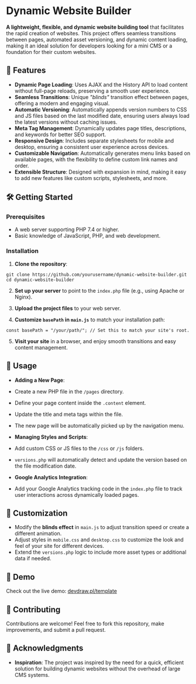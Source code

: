 # Dynamic Website Builder

**A lightweight, flexible, and dynamic website building tool** that facilitates the rapid creation of websites. This project offers seamless transitions between pages, automated asset versioning, and dynamic content loading, making it an ideal solution for developers looking for a mini CMS or a foundation for their custom websites.

## 🚀 Features

- **Dynamic Page Loading**: Uses AJAX and the History API to load content without full-page reloads, preserving a smooth user experience.
- **Seamless Transitions**: Unique *"blinds"* transition effect between pages, offering a modern and engaging visual.
- **Automatic Versioning**: Automatically appends version numbers to CSS and JS files based on the last modified date, ensuring users always load the latest versions without caching issues.
- **Meta Tag Management**: Dynamically updates page titles, descriptions, and keywords for better SEO support.
- **Responsive Design**: Includes separate stylesheets for mobile and desktop, ensuring a consistent user experience across devices.
- **Customizable Navigation**: Automatically generates menu links based on available pages, with the flexibility to define custom link names and order.
- **Extensible Structure**: Designed with expansion in mind, making it easy to add new features like custom scripts, stylesheets, and more.

## 🛠️ Getting Started

### Prerequisites

- A web server supporting PHP 7.4 or higher.
- Basic knowledge of JavaScript, PHP, and web development.

### Installation

1. **Clone the repository**:

```git clone https://github.com/yourusername/dynamic-website-builder.git cd dynamic-website-builder```


2. **Set up your server** to point to the `index.php` file (e.g., using Apache or Nginx).

3. **Upload the project files** to your web server.

4. **Customize `basePath` in `main.js`** to match your installation path:

``` const basePath = "/your/path/"; // Set this to match your site's root. ```


5. **Visit your site** in a browser, and enjoy smooth transitions and easy content management.

## 📄 Usage

- **Adding a New Page**:
- Create a new PHP file in the `/pages` directory.
- Define your page content inside the `.content` element.
- Update the title and meta tags within the file.
- The new page will be automatically picked up by the navigation menu.

- **Managing Styles and Scripts**:
- Add custom CSS or JS files to the `/css` or `/js` folders.
- `versions.php` will automatically detect and update the version based on the file modification date.

- **Google Analytics Integration**:
- Add your Google Analytics tracking code in the `index.php` file to track user interactions across dynamically loaded pages.

## 🎨 Customization

- Modify the **blinds effect** in `main.js` to adjust transition speed or create a different animation.
- Adjust styles in `mobile.css` and `desktop.css` to customize the look and feel of your site for different devices.
- Extend the `versions.php` logic to include more asset types or additional data if needed.

## 🔗 Demo

Check out the live demo: [devdraw.pl/template](https://devdraw.pl/template)

## 🤝 Contributing

Contributions are welcome! Feel free to fork this repository, make improvements, and submit a pull request.

## 🌟 Acknowledgments

- **Inspiration**: The project was inspired by the need for a quick, efficient solution for building dynamic websites without the overhead of large CMS systems.
